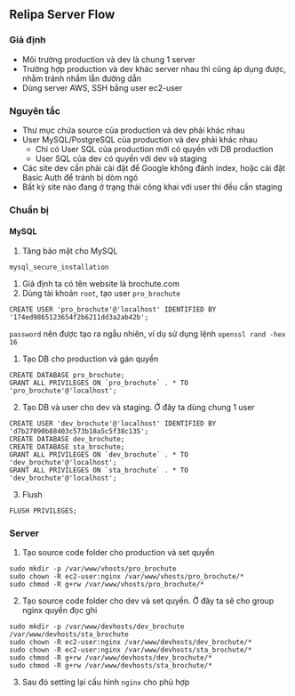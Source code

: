 ## Relipa Server Flow

### Giả định
* Môi trường production và dev là chung 1 server
* Trường hợp production và dev khác server nhau thì cũng áp dụng được, nhằm tránh nhầm lẫn đường dẫn
* Dùng server AWS, SSH bằng user ec2-user

### Nguyên tắc
* Thư mục chứa source của production và dev phải khác nhau
* User MySQL/PostgreSQL của production và dev phải khác nhau
  * Chỉ có User SQL của production mới có quyền với DB production
  * User SQL của dev có quyền với dev và staging  
* Các site dev cần phải cài đặt để Google không đánh index, hoặc cài đặt Basic Auth để tránh bị dòm ngó
* Bất kỳ site nào đang ở trạng thái công khai với user thì đều cần staging 

### Chuẩn bị
#### MySQL
1. Tăng bảo mật cho MySQL
```
mysql_secure_installation
```
1. Giả định ta có tên website là brochute.com
1. Dùng tài khoản `root`, tạo user `pro_brochute`
```
CREATE USER 'pro_brochute'@'localhost' IDENTIFIED BY '174ed9865123654f2b6211dd3a2ab42b';
```
`password` nên được tạo ra ngẫu nhiên, ví dụ sử dụng lệnh `openssl rand -hex 16`
1. Tạo DB cho production và gán quyền
```
CREATE DATABASE pro_brochute;
GRANT ALL PRIVILEGES ON `pro_brochute` . * TO 'pro_brochute'@'localhost';
```
2. Tạo DB và user cho dev và staging. Ở đây ta dùng chung 1 user
```
CREATE USER 'dev_brochute'@'localhost' IDENTIFIED BY 'd7b27090b88403c573b18a5c5f38c135';
CREATE DATABASE dev_brochute;
CREATE DATABASE sta_brochute;
GRANT ALL PRIVILEGES ON `dev_brochute` . * TO 'dev_brochute'@'localhost';
GRANT ALL PRIVILEGES ON `sta_brochute` . * TO 'dev_brochute'@'localhost';
```
3. Flush
```
FLUSH PRIVILEGES;
```

### Server

1. Tạo source code folder cho production và set quyền
```
sudo mkdir -p /var/www/vhosts/pro_brochute
sudo chown -R ec2-user:nginx /var/www/vhosts/pro_brochute/*
sudo chmod -R g+rw /var/www/vhosts/pro_brochute/*
```
2. Tạo source code folder cho dev và set quyền. Ở đây ta sẽ cho group nginx quyền đọc ghi
```
sudo mkdir -p /var/www/devhosts/dev_brochute /var/www/devhosts/sta_brochute
sudo chown -R ec2-user:nginx /var/www/devhosts/dev_brochute/*
sudo chown -R ec2-user:nginx /var/www/devhosts/sta_brochute/*
sudo chmod -R g+rw /var/www/devhosts/dev_brochute/*
sudo chmod -R g+rw /var/www/devhosts/sta_brochute/*
```
3. Sau đó setting lại cấu hình `nginx` cho phù hợp
